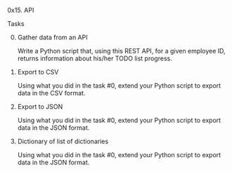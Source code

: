 0x15. API


Tasks


0. Gather data from an API

    Write a Python script that, using this REST API, for a given employee ID, returns information about his/her TODO list progress.

1. Export to CSV

    Using what you did in the task #0, extend your Python script to export data in the CSV format.

2. Export to JSON

    Using what you did in the task #0, extend your Python script to export data in the JSON format.

3. Dictionary of list of dictionaries

    Using what you did in the task #0, extend your Python script to export data in the JSON format.

